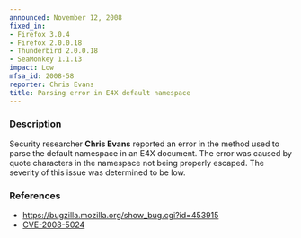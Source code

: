 ```yaml
---
announced: November 12, 2008
fixed_in:
- Firefox 3.0.4
- Firefox 2.0.0.18
- Thunderbird 2.0.0.18
- SeaMonkey 1.1.13
impact: Low
mfsa_id: 2008-58
reporter: Chris Evans
title: Parsing error in E4X default namespace
---
```


<h3>Description</h3>

<p>Security researcher <strong>Chris Evans</strong> reported an error
in the method used to parse the default namespace in an E4X document.
The error was caused by quote characters in the namespace not being
properly escaped.  The severity of this issue was determined to be
low.</p>

<h3>References</h3>

<ul>
  <li><a href="https://bugzilla.mozilla.org/show_bug.cgi?id=453915">https://bugzilla.mozilla.org/show_bug.cgi?id=453915</a></li>
  <li><a class="ex-ref" href="http://cve.mitre.org/cgi-bin/cvename.cgi?name=CVE-2008-5024">CVE-2008-5024</a></li>
</ul>



